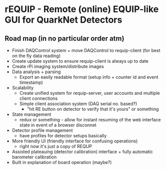 # rEQUIP - Remote (online) EQUIP-like GUI for QuarkNet Detectors

## Road map (in no particular order atm)
* Finish DAQControl system + move DAQControl to requip-client (for best on the fly data reading)
* Create update system to ensure requip-client is always up to date
* Create rPi imaging system/distribute images
* Data analysis + parsing
    * Export an easily readable format (setup info + counter id and event timestamp)
* Scalability
    * Create unified system for requip-server, user accounts and multiple client connections
    * Simple client association system (DAQ serial no. based?)
        * "hit RE button on detector to verify that it's yours" or something
* State management
    * redux or something - allow for instant resuming of the web interface state in event of a browser disconnet
* Detector profile management
    * have profiles for detector setups basically
* More friendly UI (friendly interface for confusing operations)
    * right now it's just a copy of REQUP
* Assisted plateauing (detector calibration) interface + fully automatic barometer calibration
* Built in explanation of board operation (maybe?)
